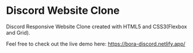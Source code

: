 # Discord Website Clone

Discord Responsive Website Clone created with HTML5 and CSS3(Flexbox and Grid).

Feel free to check out the live demo here: https://bora-discord.netlify.app/
